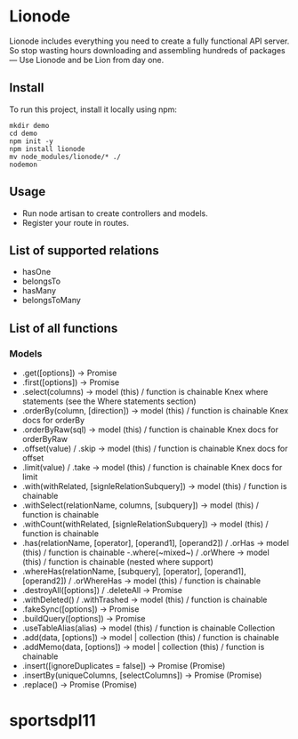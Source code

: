 # Lionode
Lionode includes everything you need to create a fully functional API server. So stop wasting hours downloading and assembling hundreds of packages — Use Lionode and be Lion from day one.

## Install
To run this project, install it locally using npm:
```
mkdir demo
cd demo
npm init -y
npm install lionode
mv node_modules/lionode/* ./
nodemon
```
## Usage
- Run node artisan to create controllers and models.
- Register your route in routes.

## List of supported relations
- hasOne
- belongsTo
- hasMany
- belongsToMany

## List of all functions
### Models
- .get([options]) → Promise<Collection>
- .first([options]) → Promise<Model>
- .select(columns) → model (this) / function is chainable
Knex where statements (see the Where statements section)
- .orderBy(column, [direction]) → model (this) / function is chainable Knex docs for orderBy
- .orderByRaw(sql) → model (this) / function is chainable Knex docs for orderByRaw
- .offset(value) / .skip → model (this) / function is chainable Knex docs for offset
- .limit(value) / .take → model (this) / function is chainable Knex docs for limit
- .with(withRelated, [signleRelationSubquery]) → model (this) / function is chainable
- .withSelect(relationName, columns, [subquery]) → model (this) / function is chainable
- .withCount(withRelated, [signleRelationSubquery]) → model (this) / function is chainable
- .has(relationName, [operator], [operand1], [operand2]) / .orHas → model (this) / function is chainable
 -.where(~mixed~) / .orWhere → model (this) / function is chainable (nested where support)
- .whereHas(relationName, [subquery], [operator], [operand1], [operand2]) / .orWhereHas → model (this) / function is chainable
- .destroyAll([options]) / .deleteAll → Promise<Model>
- .withDeleted() / .withTrashed → model (this) / function is chainable
- .fakeSync([options]) → Promise<Sync>
- .buildQuery([options]) → Promise<Sync>
- .useTableAlias(alias) → model (this) / function is chainable
Collection
- .add(data, [options]) → model | collection (this) / function is chainable
- .addMemo(data, [options]) → model | collection (this) / function is chainable
- .insert([ignoreDuplicates = false]) → Promise<collection> (Promise<this>)
- .insertBy(uniqueColumns, [selectColumns]) → Promise<collection> (Promise<this>)
- .replace() → Promise<collection> (Promise<this>)

# sportsdpl11
